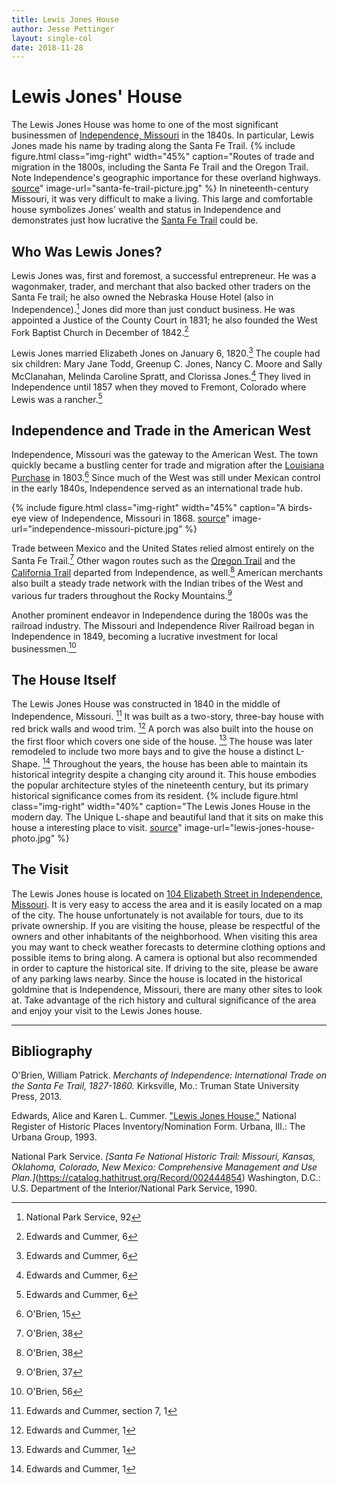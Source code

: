 ```yaml
---
title: Lewis Jones House
author: Jesse Pettinger
layout: single-col
date: 2018-11-28
---
```

# Lewis Jones' House
The Lewis Jones House was home to one of the most significant businessmen of [Independence, Missouri](https://en.wikipedia.org/wiki/Independence,_Missouri) in the 1840s. In particular, Lewis Jones made his name by trading along the Santa Fe Trail.
{% include figure.html
  class="img-right"
  width="45%"
  caption="Routes of trade and migration in the 1800s, including the Santa Fe Trail and the Oregon Trail. Note Independence's geographic importance for these overland highways. [source](https://www.google.com/search?rlz=1C1MSIM_enUS530US530&biw=1920&bih=969&tbm=isch&sa=1&ei=jVQDXOxAquCPBNeZvtAF&q=santa+fe+trail+1840+independence+missouri&oq=santa+fe+trail+1840+independence+missouri&gs_l=img.3...18051.25075..25385...2.0..0.139.2090.22j2......1....1..gws-wiz-img.8QzhBGUWfqc#imgrc=0g6KaGBWrzuWCM:)"
  image-url="santa-fe-trail-picture.jpg"
%}
In nineteenth-century Missouri, it was very difficult to make a living. This large and comfortable house symbolizes Jones' wealth and status in Independence and demonstrates just how lucrative the [Santa Fe Trail](https://www.nps.gov/safe/index.htm) could be.

## Who Was Lewis Jones?

Lewis Jones was, first and foremost, a successful entrepreneur. He was a wagonmaker, trader, and merchant that also backed other traders on the Santa Fe trail; he also owned the Nebraska House Hotel (also in Independence).[^SFNH92] Jones did more than just conduct business. He was appointed a Justice of the County Court in 1831; he also founded the West Fork Baptist Church in December of 1842.[^NPS06]

Lewis Jones married Elizabeth Jones on January 6, 1820.[^NPS07] The couple had six children: Mary Jane Todd, Greenup C. Jones, Nancy C. Moore and Sally McClanahan, Melinda Caroline Spratt, and Clorissa Jones.[^NPS08] They lived in Independence until 1857 when they moved to Fremont, Colorado where Lewis was a rancher.[^NPS09]

[^SFNH92]: National Park Service, 92
[^NPS06]: Edwards and Cummer, 6
[^NPS07]: Edwards and Cummer, 6
[^NPS08]: Edwards and Cummer, 6
[^NPS09]: Edwards and Cummer, 6

## Independence and Trade in the American West

Independence, Missouri was the gateway to the American West. The town quickly became a bustling center for trade and migration after the [Louisiana Purchase](https://en.wikipedia.org/wiki/Louisiana_Purchase) in 1803.[^MOI015] Since much of the West was still under Mexican control in the early 1840s, Independence served as an international trade hub.

{% include figure.html
  class="img-right"
  width="45%"
  caption="A birds-eye view of Independence, Missouri in 1868. [source](https://www.pinterest.com/pin/371265563013951241/)"
  image-url="independence-missouri-picture.jpg"
%}

Trade between Mexico and the United States relied almost entirely on the Santa Fe Trail.[^MOI138] Other wagon routes such as the [Oregon Trail](https://en.wikipedia.org/wiki/Oregon_Trail) and the [California Trail](https://en.wikipedia.org/wiki/California_Trail) departed from Independence, as well.[^MOI038] American merchants also built a steady trade network with the Indian tribes of the West and various fur traders throughout the Rocky Mountains.[^MOI037]

Another prominent endeavor in Independence during the 1800s was the railroad industry. The Missouri and Independence River Railroad began in Independence in 1849, becoming a lucrative investment for local businessmen.[^MOI056]

[^MOI038]: O'Brien, 38
[^MOI015]: O'Brien, 15
[^MOI138]: O'Brien, 38
[^MOI037]: O'Brien, 37
[^MOI056]: O'Brien, 56

## The House Itself

The Lewis Jones House was constructed in 1840 in the middle of Independence, Missouri. [^NPS10] It was built as a two-story, three-bay house with red brick walls and wood trim. [^NPS11] A porch was also built into the house on the first floor which covers one side of the house. [^NPS12] The house was later remodeled to include two more bays and to give the house a distinct L-Shape. [^NPS13] Throughout the years, the house has been able to maintain its historical integrity despite a changing city around it. This house embodies the popular architecture styles of the nineteenth century, but its primary historical significance comes from its resident.
{% include figure.html
  class="img-right"
  width="40%"
  caption="The Lewis Jones House in the modern day. The Unique L-shape and beautiful land that it sits on make this house a interesting place to visit. [source](https://www.flickr.com/photos/51038527@N03/24831664933/in/photostream/)"
  image-url="lewis-jones-house-photo.jpg"
%}

[^NPS10]: Edwards and Cummer, section 7, 1
[^NPS11]: Edwards and Cummer, 1
[^NPS12]: Edwards and Cummer, 1
[^NPS13]: Edwards and Cummer, 1

##  The Visit

The Lewis Jones house is located on [104 Elizabeth Street in Independence, Missouri](https://www.google.com/maps/place/104+W+Elizabeth+St,+Independence,+MO+64050/@39.1062364,-94.4176848,17z/data=!3m1!4b1!4m8!1m2!2m1!1s104+elizabeth+street+independence+missouri!3m4!1s0x87c0fd739fa73565:0x307d7e0223917e1f!8m2!3d39.1062323!4d-94.4154961). It is very easy to access the area and it is easily located on a map of the city. The house unfortunately is not available for tours, due to its private ownership. If you are visiting the house, please be respectful of the owners and other inhabitants of the neighborhood. When visiting this area you may want to check weather forecasts to determine clothing options and possible items to bring along. A camera is optional but also recommended in order to capture the historical site. If driving to the site, please be aware of any parking laws nearby. Since the house is located in the historical goldmine that is Independence, Missouri, there are many other sites to look at. Take advantage of the rich history and cultural significance of the area and enjoy your visit to the Lewis Jones house.


***

## Bibliography

O'Brien, William Patrick. _Merchants of Independence: International Trade on the Santa Fe Trail, 1827-1860._ Kirksville, Mo.: Truman State University Press, 2013.

Edwards, Alice and Karen L. Cummer. ["Lewis Jones House."](https://dnr.mo.gov/shpo/nps-nr/94000320.pdf) National Register of Historic Places Inventory/Nomination Form. Urbana, Ill.: The Urbana Group, 1993.

National Park Service. _[Santa Fe National Historic Trail: Missouri, Kansas, Oklahoma, Colorado, New Mexico: Comprehensive Management and Use Plan.]_(https://catalog.hathitrust.org/Record/002444854) Washington, D.C.: U.S. Department of the Interior/National Park Service, 1990.

